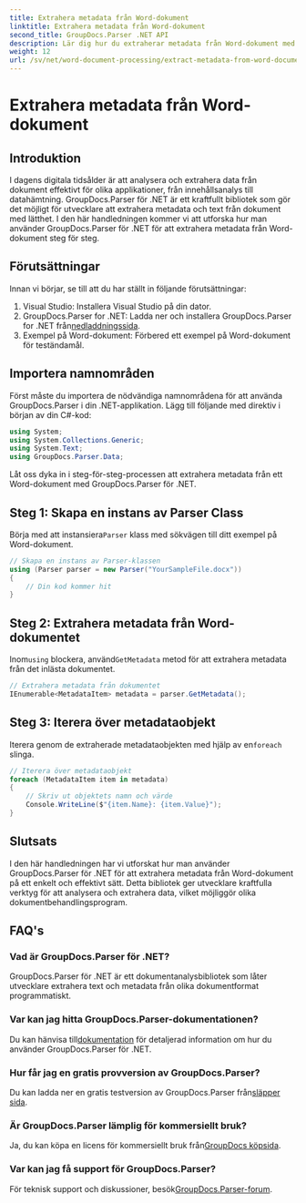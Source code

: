 ```yaml
---
title: Extrahera metadata från Word-dokument
linktitle: Extrahera metadata från Word-dokument
second_title: GroupDocs.Parser .NET API
description: Lär dig hur du extraherar metadata från Word-dokument med GroupDocs.Parser för .NET. Enkla steg för att analysera och hämta dokumentinformation.
weight: 12
url: /sv/net/word-document-processing/extract-metadata-from-word-document/
---
```


# Extrahera metadata från Word-dokument

## Introduktion
I dagens digitala tidsålder är att analysera och extrahera data från dokument effektivt för olika applikationer, från innehållsanalys till datahämtning. GroupDocs.Parser för .NET är ett kraftfullt bibliotek som gör det möjligt för utvecklare att extrahera metadata och text från dokument med lätthet. I den här handledningen kommer vi att utforska hur man använder GroupDocs.Parser för .NET för att extrahera metadata från Word-dokument steg för steg.
## Förutsättningar
Innan vi börjar, se till att du har ställt in följande förutsättningar:
1. Visual Studio: Installera Visual Studio på din dator.
2.  GroupDocs.Parser for .NET: Ladda ner och installera GroupDocs.Parser for .NET från[nedladdningssida](https://releases.groupdocs.com/parser/net/).
3. Exempel på Word-dokument: Förbered ett exempel på Word-dokument för teständamål.
## Importera namnområden
Först måste du importera de nödvändiga namnområdena för att använda GroupDocs.Parser i din .NET-applikation. Lägg till följande med direktiv i början av din C#-kod:
```csharp
using System;
using System.Collections.Generic;
using System.Text;
using GroupDocs.Parser.Data;
```
Låt oss dyka in i steg-för-steg-processen att extrahera metadata från ett Word-dokument med GroupDocs.Parser för .NET.
## Steg 1: Skapa en instans av Parser Class
 Börja med att instansiera`Parser` klass med sökvägen till ditt exempel på Word-dokument.
```csharp
// Skapa en instans av Parser-klassen
using (Parser parser = new Parser("YourSampleFile.docx"))
{
    // Din kod kommer hit
}
```
## Steg 2: Extrahera metadata från Word-dokumentet
 Inom`using` blockera, använd`GetMetadata` metod för att extrahera metadata från det inlästa dokumentet.
```csharp
// Extrahera metadata från dokumentet
IEnumerable<MetadataItem> metadata = parser.GetMetadata();
```
## Steg 3: Iterera över metadataobjekt
 Iterera genom de extraherade metadataobjekten med hjälp av en`foreach` slinga.
```csharp
// Iterera över metadataobjekt
foreach (MetadataItem item in metadata)
{
    // Skriv ut objektets namn och värde
    Console.WriteLine($"{item.Name}: {item.Value}");
}
```
## Slutsats
I den här handledningen har vi utforskat hur man använder GroupDocs.Parser för .NET för att extrahera metadata från Word-dokument på ett enkelt och effektivt sätt. Detta bibliotek ger utvecklare kraftfulla verktyg för att analysera och extrahera data, vilket möjliggör olika dokumentbehandlingsprogram.

## FAQ's
### Vad är GroupDocs.Parser för .NET?
GroupDocs.Parser för .NET är ett dokumentanalysbibliotek som låter utvecklare extrahera text och metadata från olika dokumentformat programmatiskt.
### Var kan jag hitta GroupDocs.Parser-dokumentationen?
 Du kan hänvisa till[dokumentation](https://tutorials.groupdocs.com/parser/net/) för detaljerad information om hur du använder GroupDocs.Parser för .NET.
### Hur får jag en gratis provversion av GroupDocs.Parser?
 Du kan ladda ner en gratis testversion av GroupDocs.Parser från[släpper sida](https://releases.groupdocs.com/).
### Är GroupDocs.Parser lämplig för kommersiellt bruk?
 Ja, du kan köpa en licens för kommersiellt bruk från[GroupDocs köpsida](https://purchase.groupdocs.com/buy).
### Var kan jag få support för GroupDocs.Parser?
 För teknisk support och diskussioner, besök[GroupDocs.Parser-forum](https://forum.groupdocs.com/c/parser/17).